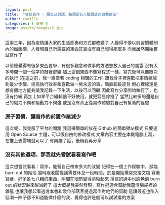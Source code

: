 ```yaml
---
layout: post
title:  "嘗試寫作 - 跟自己對話，聽說是有人驗證過的自我療法"
author: camille
categories: [ 覺察 ]
image: assets/images/6.jpg
---
```


這兩三年，因為疫情讓大家的生活節奏和方式都改變了
人變得不像以前習慣體制內的鐵飯碗，人發現自己所需要的東西其實沒有自己想得那麼多
而我居然開始嘗試寫作了

以前總覺得有很多東西要學，有很多觀念和做事的方法想放入自己的腦袋
沒有太多時間一個一個字的敲著鍵盤
加上這個東西不像寫程式一樣，寫完後可以無限次的執行 (在這之前，我一直做著 coding 相關的工作)
跟我骨子裡喜歡把事情縮減到最少步驟、提高執行效率和喜歡做一勞永逸的事，簡直超級違背
但心裡總還是想有個地方能夠讓我記錄一下生活，以後可以回顧
因此寫作分享開始執行了，也沒有持續
再加上如果平台編輯器不好使用，就更容易停擺了
當然比較多的還是自己的毅力不夠和驅動力不夠強
或是沒有真正從寫作體驗對自己有幫助的經驗

### 原子習慣，讓寫作的前置作業減少
這次呢，我克服了平台的問題
我選擇簡單的放在 Github 的簡單架站模式
只要運用 Open Source 主題，可以很自由的修改樣式
文章內容主要在本機電腦上寫，在推上去雲端就可以了
有興趣了話，後續我再分享

### 沒有其他選項，那我就先嘗試看看寫作吧
這次想嘗試看看：寫作，能替自己帶來多大的改變
記得在一個工作經驗中，瀕臨 burn out 的階段
當時跟老闆提議需要休息一段時間，於是開始撰寫交接文檔
寫著寫著，好多亂七八糟的東西，瞬間在眼前變得清晰起來
撰寫的過中也感覺到 burn out 的狀況越來越減輕了
這大概是我突然發現，寫作挺適合幫助我釐清腦袋裡的雜亂
也讓我想起看過幾本書和幾位部落客提過寫作對他們的幫助
這讓最近也陷入低潮一陣子卻不知道能做什麼的我，覺得也許是個可以試試看的方案








